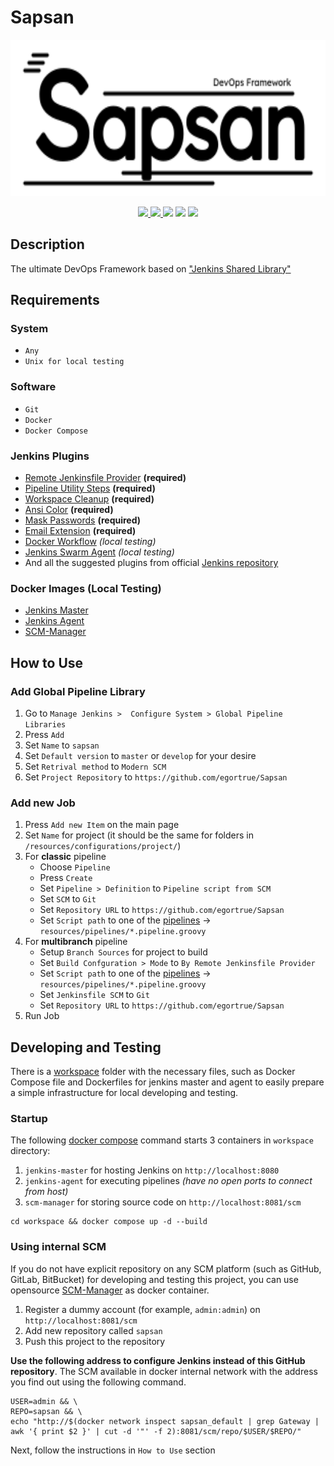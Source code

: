 # Sapsan

<p align="center"><img src="img/logo.svg" height="250"></p>
<p align="center">
    <a href="https://groovy-lang.org">
        <img src="https://img.shields.io/badge/runs%20on-Groovy-ffa">
    </a>
    <a href="https://www.jenkins.io">
        <img src="https://img.shields.io/badge/runs%20by-Jenkins-fef">
    </a>
    <a><img src="https://img.shields.io/badge/platform-Unix-aff"></a>
    <a><img src="https://img.shields.io/tokei/lines/github/egortrue/Sapsan"></a>
    <a><img src="https://img.shields.io/github/repo-size/egortrue/Sapsan"></a>
</p>

## Description

The ultimate DevOps Framework based
on ["Jenkins Shared Library"](https://www.jenkins.io/doc/book/pipeline/shared-libraries/)

## Requirements

### System

- `Any`
- `Unix for local testing`

### Software

- `Git`
- `Docker`
- `Docker Compose`

### Jenkins Plugins

- [Remote Jenkinsfile Provider](https://plugins.jenkins.io/remote-file/) **(required)**
- [Pipeline Utility Steps](https://plugins.jenkins.io/pipeline-utility-steps/) **(required)**
- [Workspace Cleanup](https://plugins.jenkins.io/ws-cleanup/) **(required)**
- [Ansi Color](https://plugins.jenkins.io/ansicolor/) **(required)**
- [Mask Passwords](https://plugins.jenkins.io/mask-passwords/) **(required)**
- [Email Extension](https://plugins.jenkins.io/email-ext/) **(required)**
- [Docker Workflow](https://plugins.jenkins.io/docker-workflow/) _(local testing)_
- [Jenkins Swarm Agent](https://plugins.jenkins.io/swarm/) _(local testing)_
- And all the suggested plugins from
  official [Jenkins repository](https://github.com/jenkinsci/jenkins/blob/master/core/src/main/resources/jenkins/install/platform-plugins.json)

### Docker Images (Local Testing)

- [Jenkins Master](https://hub.docker.com/r/jenkins/jenkins)
- [Jenkins Agent](https://hub.docker.com/r/jenkins/agent)
- [SCM-Manager](https://scm-manager.org)

## How to Use

### Add Global Pipeline Library

1. Go to `Manage Jenkins >  Configure System > Global Pipeline Libraries`
2. Press `Add`
3. Set `Name` to `sapsan`
4. Set `Default version` to `master` or `develop` for your desire
5. Set `Retrival method` to `Modern SCM`
6. Set `Project Repository` to `https://github.com/egortrue/Sapsan`

### Add new Job

1. Press `Add new Item` on the main page
2. Set `Name` for project (it should be the same for folders in `/resources/configurations/project/`)
3. For **classic** pipeline
    - Choose `Pipeline`
    - Press `Create`
    - Set `Pipeline > Definition` to `Pipeline script from SCM`
    - Set `SCM` to `Git`
    - Set `Repository URL` to `https://github.com/egortrue/Sapsan`
    - Set `Script path` to one of the [pipelines](/resources/pipelines/) -> `resources/pipelines/*.pipeline.groovy`
4. For **multibranch** pipeline
    - Setup `Branch Sources` for project to build
    - Set `Build Confguration > Mode` to `By Remote Jenkinsfile Provider`
    - Set `Script path` to one of the [pipelines](/resources/pipelines/) -> `resources/pipelines/*.pipeline.groovy`
    - Set `Jenkinsfile SCM` to `Git`
    - Set `Repository URL` to `https://github.com/egortrue/Sapsan`
5. Run Job

## Developing and Testing

There is a [workspace](workspace) folder with the necessary files,
such as Docker Compose file and Dockerfiles for jenkins master and agent
to easily prepare a simple infrastructure for local developing and testing.

### Startup

The following [docker compose](/workspace/docker-compose.yaml) command starts 3 containers in `workspace` directory:

1. `jenkins-master` for hosting Jenkins on `http://localhost:8080`
2. `jenkins-agent` for executing pipelines _(have no open ports to connect from host)_
3. `scm-manager` for storing source code on `http://localhost:8081/scm`

```shell
cd workspace && docker compose up -d --build
```

### Using internal SCM

If you do not have explicit repository on any SCM platform (such as GitHub, GitLab, BitBucket)
for developing and testing this project, you can use opensource
[SCM-Manager](https://scm-manager.org) as docker container.

1. Register a dummy account (for example, `admin:admin`) on `http://localhost:8081/scm`
2. Add new repository called `sapsan`
3. Push this project to the repository

**Use the following address to configure Jenkins instead of this GitHub repository**.
The SCM available in docker internal network with the address you find out using the following command.

```shell
USER=admin && \
REPO=sapsan && \
echo "http://$(docker network inspect sapsan_default | grep Gateway | awk '{ print $2 }' | cut -d '"' -f 2):8081/scm/repo/$USER/$REPO/"
```

Next, follow the instructions in `How to Use` section
